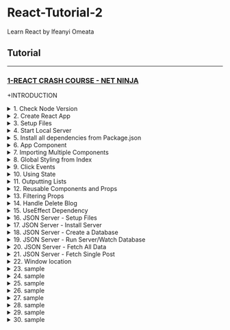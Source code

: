 # React-Tutorial-2
Learn React by Ifeanyi Omeata

## Tutorial

---

### [1-REACT CRASH COURSE - NET NINJA](#)

+INTRODUCTION

<details>
  <summary>1. Check Node Version</summary>

```bash
node -v
```

</details>

<details>
  <summary>2. Create React App</summary>

```bash
npx create-react-app dojo-blog
```

</details>

<details>
  <summary>3. Setup Files</summary>

Index.js:

```Javascript
import React from 'react';
import ReactDOM from 'react-dom/client';
import './index.css';
import App from './App';

const root = ReactDOM.createRoot(document.getElementById('root'));
root.render(
  <React.StrictMode>
    <App />
  </React.StrictMode>
);

```

App.js:

```Javascript
import logo from './logo.svg';
import './App.css';

function App() {
  return (
    <div className="App">
      <header className="App-header">
        <img src={logo} className="App-logo" alt="logo" />
        <p>
          Edit <code>src/App.js</code> and save to reload.
        </p>
        <a
          className="App-link"
          href="https://reactjs.org"
          target="_blank"
          rel="noopener noreferrer"
        >
          Learn React
        </a>
      </header>
    </div>
  );
}

export default App;

```

Index.html:

```HTML
<!DOCTYPE html>
<html lang="en">
  <head>
    <meta charset="utf-8" />
    <link rel="icon" href="%PUBLIC_URL%/favicon.ico" />
    <meta name="viewport" content="width=device-width, initial-scale=1" />
    <meta name="theme-color" content="#000000" />
    <meta
      name="description"
      content="Web site created using create-react-app"
    />
    <link rel="apple-touch-icon" href="%PUBLIC_URL%/logo192.png" />
    <!--
      manifest.json provides metadata used when your web app is installed on a
      user's mobile device or desktop. See https://developers.google.com/web/fundamentals/web-app-manifest/
    -->
    <link rel="manifest" href="%PUBLIC_URL%/manifest.json" />
    <!--
      Notice the use of %PUBLIC_URL% in the tags above.
      It will be replaced with the URL of the `public` folder during the build.
      Only files inside the `public` folder can be referenced from the HTML.

      Unlike "/favicon.ico" or "favicon.ico", "%PUBLIC_URL%/favicon.ico" will
      work correctly both with client-side routing and a non-root public URL.
      Learn how to configure a non-root public URL by running `npm run build`.
    -->
    <title>React App</title>
  </head>
  <body>
    <noscript>You need to enable JavaScript to run this app.</noscript>
    <div id="root"></div>
    <!--
      This HTML file is a template.
      If you open it directly in the browser, you will see an empty page.

      You can add webfonts, meta tags, or analytics to this file.
      The build step will place the bundled scripts into the <body> tag.

      To begin the development, run `npm start` or `yarn start`.
      To create a production bundle, use `npm run build` or `yarn build`.
    -->
  </body>
</html>

```

</details>

<details>
  <summary>4. Start Local Server</summary>

```bash
npm run start
```

```Javascript
// Compiled successfully!

// You can now view dojo-blog in the browser.

//   Local:            http://localhost:3000
//   On Your Network:  http://192.168.178.68:3000

// Note that the development build is not optimized.
// To create a production build, use npm run build.

// webpack compiled successfully

```

</details>

<details>
  <summary>5. Install all dependencies from Package.json</summary>

```bash
npm install
```

</details>

<details>
  <summary>6. App Component</summary>

App.js:

```Javascript
import './App.css';

function App() {
  const title = 'Welcome to the new blog';
  const likes = 50;
  const person = { name: 'yoshi' , age: 30 };
  const link = 'http://www.google.com';

  return (
    <div className="App">
      <header className="App-header">
        <h1>App Component</h1>
        <h2>{ title}</h2>
        <p>Liked { likes } times</p>
        <p>{ person.name }</p>
        <p>{ 10 }</p>
        <p>{ "hello, ninjas" }</p>
        <p>{ [1,2,3,4,5] }</p>
        <p>{Math.random() * 10 }</p>

        <a href={link}>Google Site</a>
      </header>
    </div>
  );
}

export default App;
```

</details>

<details>
  <summary>7. Importing Multiple Components</summary>

App.js:

```Javascript
import './App.css';
import Navbar from './components/Navbar';
import Home from './components/Home';

function App() {

  return (
    <div className="App">
      <Navbar />
      <header className="content">
        <Home />
      </header>
    </div>
  );
}

export default App;
```

Navbar.js:

```Javascript
const Navbar = () => {
    return (
        <nav className="navbar">
            <h1>The Dojo Blog</h1>
            <div className="links">
                <a href="/">Home</a>
                <a href="/create" style={{
                    color: "white",
                    backgroundColor: "#f1356d",
                    borderRadius: "8px",
                    padding: "5px",
                    textDecoration: "none"
                }}>New Blog</a>
            </div>
        </nav>
    );
}

export default Navbar;
```

Home.js:

```Javascript
const Home = ()=> {
    return (
        <div className="home">
            <h2>This is the Homepage</h2>
        </div>
    );
}

export default Home;
```

</details>

<details>
  <summary>8. Global Styling from Index</summary>

Index.js:

```Javascript
import React from 'react';
import ReactDOM from 'react-dom/client';
import './index.css';
import App from './App';

const root = ReactDOM.createRoot(document.getElementById('root'));
root.render(
  <React.StrictMode>
    <App />
  </React.StrictMode>
);

```

App.js:

```Javascript
import Navbar from './components/Navbar';
import Home from './components/Home';

function App() {

  return (
    <div className="App">
      <Navbar />
      <header className="content">
        <Home />
      </header>
    </div>
  );
}

export default App;
```

Index.css:

```CSS
@import url('https://fonts.googleapis.com/css2?family=Quicksand:wght@300;400;500;600;700&display=swap');

/* base styles */
* {
  margin: 0;
  font-family: "Quicksand";
  color: #333;
}
.navbar {
  padding: 20px;
  display: flex;
  align-items: center;
  max-width: 600px;
  margin: 0 auto;
  border-bottom: 1px solid #f2f2f2;
}
.navbar h1 {
  color: #f1356d;
}
.navbar .links {
  margin-left: auto;
}
.navbar a {
  margin-left: 16px;
  text-decoration: none;
  padding: 6px;
}
.navbar a:hover {
  color: #f1356d;
}
.content {
  max-width: 600px;
  margin: 40px auto;
  padding: 20px;
}

```

</details>

<details>
  <summary>9. Click Events</summary>

Home.js:

```Javascript
const Home = ()=> {

    const handleClick = (e) => {
        console.log('hello, ninjas', e.target);
    }

    return (
        <div className="home">
            <h2>This is the Homepage</h2>
            <button onClick={handleClick}>Click me</button>
        </div>
    );
}

export default Home;
```

```Javascript
// hello, ninjas <button>Click me Again</button>
```

```Javascript
const Home = ()=> {

    const handleClick = (e) => {
        console.log('hello, ninjas', e.target);
    }

    const handleClickAgain = (e, name) => {
        console.log('hello ' + name);
        console.log(e.target);
    }

    return (
        <div className="home">
            <h2>This is the Homepage</h2>
            <button onClick={handleClick}>Click me</button>
            <button onClick={(e)=>handleClickAgain(e, 'Ben')}>Click me Again</button>
        </div>
    );
}

export default Home;
```

```Javascript
// hello Ben
// <button>Click me Again</button>
```

</details>

<details>
  <summary>10. Using State</summary>

Home.js:

```Javascript
import {useState} from 'react';

const Home = () => {

    const [name, setName] = useState('Andrew');

    const handleClick = (e) => {
        setName(e.target.value);
    }

    return (
        <div className="home">
            <h2>This is the Homepage</h2>
            <p>{name}</p>
            <button value='Mike' onClick={handleClick}>Click me</button>
        </div>
    );
}

export default Home;
```

```Javascript
import {useState} from 'react';

const Home = () => {

    const [name, setName] = useState('Andrew');
    const [age, setAge] = useState(25);

    const handleClick = (e) => {
        setName('Mike');
        setAge(30);
    }

    return (
        <div className="home">
            <h2>This is the Homepage</h2>
            <p>{ name } is { age } years old</p>
            <button onClick={handleClick}>Click me</button>
        </div>
    );
}

export default Home;
```

</details>

<details>
  <summary>11. Outputting Lists</summary>

Home.js:

```Javascript
import {useState} from 'react';

const Home = () => {

    const [blogs, setBlogs] = useState([
        {title: 'My new website', body: 'lorem ipsum...', author: 'mario', id: 1},
        {title: 'Welcome party!', body: 'lorem ipsum...', author: 'yoshi', id: 2},
        {title: 'Web dev top tips', body: 'lorem ipsum...', author: 'mario', id: 3}
    ]);

    return (
        <div className="home">
            {blogs.map((blog) => (
                <div className="blog-preview" key={blog.id}>
                    <h2>{ blog.title }</h2>
                    <p>Written by { blog.author }</p>
                </div>
            ))}
        </div>
    );
}

export default Home;
```

Index.css:

```css

/* blog previews / list */
.blog-preview {
  padding: 10px 16px;
  margin: 20px 0;
  border-bottom: 1px solid #fafafa;
}
.blog-preview:hover {
  box-shadow: 1px 3px 5px rgba(0,0,0,0.1);
}
.blog-preview h2 {
  font-size: 20px;
  color: #f1356d;
  margin-bottom: 8px;
}
```

</details>

<details>
  <summary>12. Reusable Components and Props</summary>

Home.js:

```Javascript
import {useState} from 'react';
import BlogList from './BlogList';

const Home = () => {

    const [blogs, setBlogs] = useState([
        {title: 'My new website', body: 'lorem ipsum...', author: 'mario', id: 1},
        {title: 'Welcome party!', body: 'lorem ipsum...', author: 'yoshi', id: 2},
        {title: 'Web dev top tips', body: 'lorem ipsum...', author: 'mario', id: 3}
    ]);

    return (
        <BlogList blogs={blogs} title="All Blogs!" />
    );
}

export default Home;
```

BlogList.js:

```Javascript
import React from 'react';

const BlogList = ({blogs, title}) => {
    // const blogs = props.blogs;
    // const title = props.title;

    return (
        <div className="home">
            <h2>{ title }</h2>
            {blogs.map((blog) => (
                <div className="blog-preview" key={blog.id}>
                    <h2>{ blog.title }</h2>
                    <p>Written by { blog.author }</p>
                </div>
            ))}
        </div>
     );
}

export default BlogList;
```

</details>

<details>
  <summary>13. Filtering Props</summary>

Home.js:

```Javascript
import {useState} from 'react';
import BlogList from './BlogList';

const Home = () => {

    const [blogs, setBlogs] = useState([
        {title: 'My new website', body: 'lorem ipsum...', author: 'mario', id: 1},
        {title: 'Welcome party!', body: 'lorem ipsum...', author: 'yoshi', id: 2},
        {title: 'Web dev top tips', body: 'lorem ipsum...', author: 'mario', id: 3}
    ]);

    return (
        <BlogList blogs={blogs.filter((blog) => blog.author === 'mario')} title="All Blogs!" />
    );
}

export default Home;
```

</details>

<details>
  <summary>14. Handle Delete Blog</summary>

Home.js:

```Javascript
import {useState} from 'react';
import BlogList from './BlogList';

const Home = () => {

    const [blogs, setBlogs] = useState([
        {title: 'My new website', body: 'lorem ipsum...', author: 'mario', id: 1},
        {title: 'Welcome party!', body: 'lorem ipsum...', author: 'yoshi', id: 2},
        {title: 'Web dev top tips', body: 'lorem ipsum...', author: 'mario', id: 3}
    ]);

    const handleDelete = (id)=> {
        const newBlogs = blogs.filter(blog => blog.id !== id);
        setBlogs(newBlogs);
    }

    return (
        <div className="home">
            <BlogList blogs={blogs} title="All Blogs!" handleDelete={handleDelete}/>
        </div>
    );
}

export default Home;
```

BlogList.js:

```Javascript
import React from 'react';

const BlogList = ({blogs, title, handleDelete}) => {

    return (
        <div className="blog-list">
            <h2>{ title }</h2>
            {blogs.map((blog) => (
                <div className="blog-preview" key={blog.id}>
                    <h2>{ blog.title }</h2>
                    <p>Written by { blog.author }</p>
                    <button onClick={()=>handleDelete(blog.id)}>Delete Blog</button>
                </div>
            ))}
        </div>
     );
}

export default BlogList;
```

</details>

<details>
  <summary>15. UseEffect Dependency</summary>

Home.js:

```Javascript
import { useEffect, useState } from "react";
import BlogList from "./BlogList";

const Home = () => {
    const [blogs, setBlogs] = useState([
        { title: "My new website", body: "lorem ipsum...", author: "mario", id: 1 },
        { title: "Welcome party!", body: "lorem ipsum...", author: "yoshi", id: 2 },
        { title: "Web dev top tips", body: "lorem ipsum...", author: "mario", id: 3},
    ]);

    const [name, setName] = useState('mario');

    const handleDelete = (id) => {
        const newBlogs = blogs.filter((blog) => blog.id !== id);
        setBlogs(newBlogs);
    };

    useEffect(() => {
        console.log("use effect ran");
        console.log(name);
    },[name]);

    return (
        <div className="home">
            <BlogList blogs={blogs} title="All Blogs!" handleDelete={handleDelete} />
            <button onClick={() => setName('luigi')}>change name</button>
            <p>{ name }</p>
        </div>
    );
};

export default Home;
```

</details>

<details>
  <summary>16. JSON Server - Setup Files</summary>

index.html:

```html
<html lang="en">
<head>
  <meta charset="UTF-8">
  <meta name="viewport" content="width=device-width, initial-scale=1.0">
  <link rel="stylesheet" href="styles.css">
  <title>JSON Server</title>
</head>
<body>

  <nav>
    <h1>All Blogs</h1>
    <a href="/create.html">Add a new blog</a>
  </nav>

  <div class="blogs">
    <!-- inject blogs here from js -->
  </div>

  <script src="js/index.js"></script>
</body>
</html>
```

create.html:

```html
<html lang="en">
<head>
  <meta charset="UTF-8">
  <meta name="viewport" content="width=device-width, initial-scale=1.0">
  <link rel="stylesheet" href="styles.css">
  <title>JSON Server</title>
</head>
<body>

  <h1>Create a New Blog</h1>

  <form>
    <input type="text" name="title" required placeholder="Blog title">
    <textarea name="body" required placeholder="Blog body"></textarea>
    <button>Create</button>
  </form>

  <script src="js/create.js"></script>
</body>
</html>
```

details.html:

```html
<html lang="en">
<head>
  <meta charset="UTF-8">
  <meta name="viewport" content="width=device-width, initial-scale=1.0">
  <link rel="stylesheet" href="styles.css">
  <title>JSON Server</title>
</head>
<body>

  <div class="details">
    <!-- inject blog details here -->
  </div>

  <script src="js/details.js"></script>
</body>
</html>
```

styles.css:

```css
@import url('https://fonts.googleapis.com/css2?family=Roboto:wght@300;400;500;700&display=swap');

/* base styles */
body {
  background: #eee;
  font-family: 'Roboto';
  color: #444;
  max-width: 960px;
  margin: 100px auto;
  padding: 10px;
}
nav {
  display: flex;
  justify-content: space-between;
}
nav h1 {
  margin: 0;
}
nav a {
  color: white;
  text-decoration: none;
  background: #36cca2;
  padding: 10px;
  border-radius: 10px;
}
form {
  max-width: 500px;
}
input, textarea {
  display: block;
  margin: 16px 0;
  padding: 6px 10px;
  width: 100%;
  border: 1px solid #ddd;
  font-family: 'Roboto';
}
textarea {
  min-height:200px;
}
```

js/index.js

```Javascript
// javascript for index.html
```

js/create.js:

```Javascript
// javascript for create.html
```

js/details.js:

```Javascript
// javascript for details.html
```

</details>

<details>
  <summary>17. JSON Server - Install Server</summary>

```bash
# Install JSON Server Globally
npm install -g json-server

# #Install JSON Server Locally
npm install json-server

# Check JSON Server version
json-server --version

# Run JSON server
json-server --watch db.json
json-server --watch db.json --port 3004
```

</details>

<details>
  <summary>18. JSON Server - Create a Database</summary>

data/db.json:

```Json
{
  "posts": [
    {
      "id": 1,
      "likes": 30,
      "title": "Welcome to the new blog",
      "body": "Lorem ninja ipsum dolor sit amet, consectetuer adipiscing elit, sed diam nonummy nibh euismod tincidunt ut laoreet dolore magna aliquam erat volutpat."
    },
    {
      "id": 2,
      "likes": 15,
      "title": "How to be a Net Ninja",
      "body": "Lorem ninja ipsum dolor sit amet, consectetuer adipiscing elit, sed diam nonummy nibh euismod tincidunt ut laoreet dolore magna aliquam erat volutpat."
    },
    {
      "title": "New Vue course coming soon!",
      "body": "Lorem ninja ipsum dolor sit amet, consectetuer adipiscing elit, sed diam nonummy nibh euismod tincidunt ut laoreet dolore magna aliquam erat volutpat.",
      "likes": 20,
      "id": 3
    },
    {
      "title": "Mario Kart Live review",
      "body": "Lorem ninja ipsum dolor sit amet, consectetuer adipiscing elit, sed diam nonummy nibh euismod tincidunt ut laoreet dolore magna aliquam erat volutpat.",
      "likes": 69,
      "id": 4
    }
  ],
  "polls": [
    {
      "id": 1,
      "question": "Do you prefer Vue or React?",
      "answerA": "Vue",
      "answerB": "React"
    }
  ]
}

```

</details>

<details>
  <summary>19. JSON Server - Run Server/Watch Database</summary>

```bash
# Run JSON server
json-server --watch data/db.json
json-server --watch data/db.json --port 3004
```

```javascript
// \{^_^}/ hi!

//   Loading data/db.json
//   Done

//   Resources
//   http://localhost:3000/posts
//   http://localhost:3000/polls

//   Home
//   http://localhost:3000

//   Type s + enter at any time to create a snapshot of the database
//   Watching...
```

</details>

<details>
  <summary>20. JSON Server - Fetch All Data</summary>

Index.html:

```html
<html lang="en">
<head>
  <meta charset="UTF-8">
  <meta name="viewport" content="width=device-width, initial-scale=1.0">
  <link rel="stylesheet" href="styles.css">
  <title>JSON Server</title>
</head>
<body>

  <nav>
    <h1>All Blogs</h1>
    <a href="/create.html">Add a new blog</a>
  </nav>

  <div class="blogs">
    <!-- inject blogs here from js -->
  </div>

  <script src="js/index.js"></script>
</body>
</html>
```

js/index.js:

```javascript
// javascript for index.html
const container = document.querySelector('.blogs');
const pathname = window.location.pathname;
const filename = pathname.slice(pathname.lastIndexOf('/') + 1);
const dirname = pathname.slice(0, pathname.lastIndexOf('/'));

const renderPosts = async () => {
  let uri = 'http://localhost:3000/posts';

  const res = await fetch(uri);
  const posts = await res.json();

  let template = '';
  posts.forEach(post => {
    template += `
      <div class="post">
        <h2>${post.title}</h2>
        <p><small>${post.likes} likes</small></p>
        <p>${post.body.slice(0, 200)}...</p>
        <a href="${dirname}/details.html?id=${post.id}">Read more</a>
      </div>
    `
  });

  container.innerHTML = template;
}

window.addEventListener('DOMContentLoaded', () => renderPosts());
```

styles.css:

```css
/* post list */
.post {
  padding: 16px;
  background: white;
  border-radius: 10px;
  margin: 20px 0;
}
.post h2 {
  margin: 0;
}
.post p {
  margin-top: 0;
}
.post a {
  color: #36cca2;
}

```

</details>

<details>
  <summary>21. JSON Server - Fetch Single Post </summary>

details.html:

```html
<html lang="en">
<head>
  <meta charset="UTF-8">
  <meta name="viewport" content="width=device-width, initial-scale=1.0">
  <link rel="stylesheet" href="styles.css">
  <title>JSON Server</title>
</head>
<body>

  <div class="details">
    <!-- inject blog details here -->
  </div>

  <script src="js/details.js"></script>
</body>
</html>
```

js/details.js:

```javascript
// javascript for details.html
const id = new URLSearchParams(window.location.search).get('id');
const container = document.querySelector('.details');
const pathname = window.location.pathname;
const filename = pathname.slice(pathname.lastIndexOf('/') + 1);
const dirname = pathname.slice(0, pathname.lastIndexOf('/'));

const renderDetails = async () => {
  const res = await fetch('http://localhost:3000/posts/' + id);
  if (!res.ok) {
    window.location.replace(`${dirname}/index.html`);
  }
  const post = await res.json();

  const template = `
    <h1>${post.title}</h1>
    <p>${post.body}</p>
  `

  container.innerHTML = template;
}

window.addEventListener('DOMContentLoaded', renderDetails);

```

</details>

<details>
  <summary>22. Window location</summary>

```javascript
// window.location.href returns the href (URL) of the current page
// window.location.hostname returns the domain name of the web host
// window.location.pathname returns the path and filename of the current page
// window.location.protocol returns the web protocol used (http: or https:)
// window.location.assign() loads a new document
```

```Javascript
const pathname = window.location.pathname;
const filename = pathname.slice(pathname.lastIndexOf('/') + 1);
const dirname = pathname.slice(0, pathname.lastIndexOf('/'));
```

</details>

<details>
  <summary>23. sample</summary>

```Javascript

```

```Javascript

```

```Javascript

```

</details>

<details>
  <summary>24. sample</summary>



```Javascript

```

```Javascript

```

```Javascript

```

</details>

<details>
  <summary>25. sample</summary>



```Javascript

```

```Javascript

```

```Javascript

```

</details>

<details>
  <summary>26. sample</summary>



```Javascript

```

```Javascript

```

```Javascript

```

</details>

<details>
  <summary>27. sample</summary>



```Javascript

```

```Javascript

```

```Javascript

```

</details>

<details>
  <summary>28. sample</summary>



```Javascript

```

```Javascript

```

```Javascript

```

</details>

<details>
  <summary>29. sample</summary>



```Javascript

```

```Javascript

```

```Javascript

```

</details>

<details>
  <summary>30. sample</summary>



```Javascript

```

```Javascript

```

```Javascript

```

</details>

